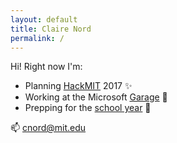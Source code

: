 ```yaml
---
layout: default
title: Claire Nord
permalink: /
---
```


Hi! Right now I'm:

- Planning [HackMIT][hack] 2017 :sparkles:
- Working at the Microsoft [Garage][garage] :office:
- Prepping for the [school year](/classes) :pencil:

:mailbox: cnord@mit.edu

[hack]: https://hackmit.org
[garage]: https://www.microsoft.com/en-us/garage/
